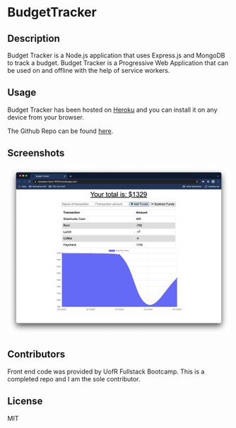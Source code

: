 # BudgetTracker

## Description

Budget Tracker is a Node.js application that uses Express.js and MongoDB to track a budget. Budget Tracker is a Progressive Web Application that can be used on and offline with the help of service workers.

## Usage

Budget Tracker has been hosted on [Heroku](https://nameless-fjord-76153.herokuapp.com/) and you can install it on any device from your browser. 

The Github Repo can be found [here](https://github.com/rjr2/BudgetTracker).

## Screenshots

<img src="./Screenshots/bt1.png"/>

## Contributors

Front end code was provided by UofR Fullstack Bootcamp. This is a completed repo and I am the sole contributor.

## License

MIT